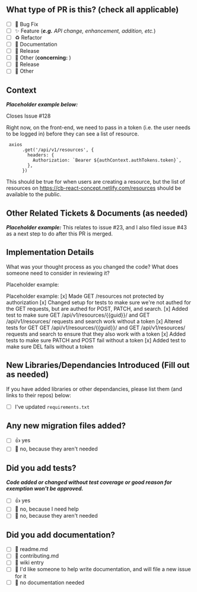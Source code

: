 ## What type of PR is this? (check all applicable)

- [ ] 🐛 Bug Fix
- [ ] ✨ Feature (_**e.g.** API change, enhancement, addition, etc._)
- [ ] ♻️ Refactor
- [ ] 📝 Documentation
- [ ] 🔖 Release
- [ ] 🚩 Other (**concerning:**          )
- [ ] 🔖 Release
- [ ] 🚩 Other

## Context

**_Placeholder example below:_**

Closes Issue #128

Right now, on the front-end, we need to pass in a token (i.e. the user needs to be logged in) before they can see a list of resource.

```
 axios
      .get('/api/v1/resources', {
        headers: {
          Authorization: `Bearer ${authContext.authTokens.token}`,
        },
      })
```

This should be true for when users are creating a resource, but the list of resources on https://cb-react-concept.netlify.com/resources should be available to the public.

## Other Related Tickets & Documents (as needed)

**_Placeholder example:_** This relates to issue #23, and I also filed issue #43 as a next step to do after this PR is merged.

## Implementation Details
What was your thought process as you changed the code? What does someone need to consider in reviewing it?

Placeholder example:

Placeholder example:
[x] Made GET /resources not protected by authorization
[x] Changed setup for tests to make sure we're not authed for the GET requests, but are authed for POST, PATCH, and search.
[x] Added test to make sure GET /api/v1/resources/{{guid}}/ and GET /api/v1/resources/ requests and search work without a token
[x] Altered tests for GET GET /api/v1/resources/{{guid}}/ and GET /api/v1/resources/ requests and search to ensure that they also work with a token
[x] Added tests to make sure PATCH and POST fail without a token
[x] Added test to make sure DEL fails without a token

## New Libraries/Dependancies Introduced (Fill out as needed)


If you have added libraries or other dependancies, please list them (and links to their repos) below:

- [ ] I've updated `requirements.txt`

## Any new migration files added?

- [ ] 👍 yes
- [ ] 🙅 no, because they aren't needed

## Did you add tests?
**_Code added or changed without test coverage or good reason for exemption won't be approved._**

- [ ] 👍 yes
- [ ] 🙋 no, because I need help
- [ ] 🙅 no, because they aren't needed

## Did you add documentation?

- [ ] 📜 readme.md
- [ ] 📜 contributing.md
- [ ] 📜 wiki entry
- [ ] 🙋 I'd like someone to help write documentation, and will file a new issue for it
- [ ] 🙅 no documentation needed
